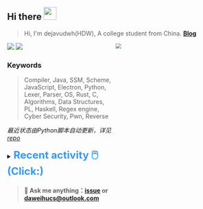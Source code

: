 ## Hi there <img src="https://raw.githubusercontent.com/MartinHeinz/MartinHeinz/master/wave.gif" width="30px">

> Hi, I'm dejavudwh(HDW), A college student from China. **[Blog](https://www.cnblogs.com/secoding)** 

![](https://komarev.com/ghpvc/?username=dejavudwh)
<img src="https://img.shields.io/badge/BLOG-dejavudwh-blue"><a href="https://www.cnblogs.com/secoding/"></a></img>
<img align="right" width="50%" src="https://github-readme-stats.vercel.app/api?username=dejavudwh&show_icons=true&theme=onedark&count_private=true" style="zoom: 80%;" /> 

### Keywords 

> Compiler, Java, SSM, Scheme, JavaScript, Electron, Python, Lexer, Parser, OS, Rust, C, Algorithms, Data Structures, PL, Haskell, Regex engine, Cyber Security, Pwn, Reverse

*最近状态由Python脚本自动更新，详见<a href="https://github.com/dejavudwh/dejavudwh"> repo</a>*

<details>

  <summary><font size="5.5" color="#3399FF"><b>Recent activity 🖱️(Click:)</b></font></summary>

  - <details open>

    <summary><font size="3.5" color="#3399FF"><b>Recent Post 🖱️</b></font></summary>
    <br>
    <table>
    <tr>
    <td>
    <!-- ZHIHUPOSTS:START --> 

    - [从零实现正则表达式引擎：DFA最小化](http://zhuanlan.zhihu.com/p/349264940) - Thu, 04 Feb 2021 07:22:26 GMT
    - [Github新玩具：Python + Action自动更新Profile](http://zhuanlan.zhihu.com/p/349262045) - Thu, 04 Feb 2021 07:19:54 GMT
    - [从零实现正则表达式引擎：从NFA到DFA](http://zhuanlan.zhihu.com/p/348298134) - Sun, 31 Jan 2021 03:50:57 GMT
    - [从零实现正则表达式引擎：复杂的NFA](http://zhuanlan.zhihu.com/p/347938422) - Fri, 29 Jan 2021 07:09:10 GMT
    - [从零实现正则表达式引擎：简单的NFA](http://zhuanlan.zhihu.com/p/347617984) - Thu, 28 Jan 2021 03:11:49 GMT
    <!-- ZHIHUPOSTS:END -->
    </td>
    <td>
    <!-- GITHUB:START -->

    - [dejavudwh starred Codesire-Deng/liburingcxx](https://github.com/Codesire-Deng/liburingcxx) - 2022-05-21T04:06:22Z
    - [dejavudwh starred Codesire-Deng/co_context](https://github.com/Codesire-Deng/co_context) - 2022-05-21T04:00:05Z
    - [dejavudwh starred alibaba/LuaViewSDK](https://github.com/alibaba/LuaViewSDK) - 2022-05-19T08:03:21Z
    - [dejavudwh starred ithewei/libhv](https://github.com/ithewei/libhv) - 2022-05-09T05:08:13Z
    - [dejavudwh pushed to master in dejavudwh/dejavudwh.github.io](https://github.com/dejavudwh/dejavudwh.github.io/compare/c9002261f0...0f45ce3f17) - 2022-05-08T12:02:10Z
    <!-- GITHUB:END -->
    </td>
    </tr>
    </table>
  </details>

</details>

> #### 💬 Ask me anything：[issue](https://github.com/dejavudwh/dejavudwh/issues) or [daweihucs@outlook.com](mailto:daweihucs@outlook.com)